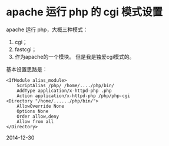 # apache 运行 php 的 cgi 模式设置

apache 运行 php，大概三种模式：
1. cgi；
2. fastcgi；
3. 作为apache的一个模块。
但是我是独爱cgi模式的。

基本设置思路是：

```
<IfModule alias_module>
    ScriptAlias /php/ /home/..../php/bin/
    AddType application/x-httpd-php .php
    Action application/x-httpd-php /php/php-cgi
<Directory "/home/....../php/bin/">
    AllowOverride None
    Options None
    Order allow,deny
    Allow from all
</Directory>
```

2014-12-30
